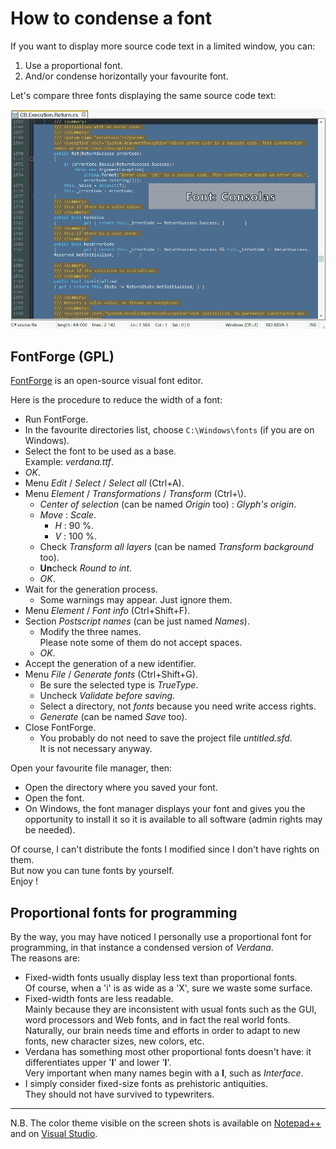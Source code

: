 # How to condense a font

If you want to display more source code text in a limited window, you can:
1. Use a proportional font.
2. And/or condense horizontally your favourite font.

Let's compare three fonts displaying the same source code text:

<img src="How to condense a font - fonts anim.gif" style="width:40rem;max-width:100%" alt="" >

## FontForge (GPL)

[FontForge](https://github.com/fontforge/fontforge/releases) is an open-source visual font editor.

Here is the procedure to reduce the width of a font:
- Run FontForge.
- In the favourite directories list, choose `C:\Windows\fonts` (if you are on Windows).
- Select the font to be used as a base.  
Example: _verdana.ttf_.
- _OK_.
- Menu _Edit_ / _Select_ / _Select all_ (Ctrl+A).
- Menu _Element_ / _Transformations_ / _Transform_ (Ctrl+\\).
   - _Center of selection_ (can be named _Origin_ too) : _Glyph's origin_.
   - _Move_ : _Scale_.
      - _H_ : 90 %.
	  - _V_ : 100 %.
   - Check _Transform all layers_ (can be named _Transform background_ too).
   - **Un**check _Round to int_.
   - _OK_.
-  Wait for the generation process.
   - Some warnings may appear. Just ignore them.
- Menu _Element_ / _Font info_ (Ctrl+Shift+F).
- Section _Postscript names_ (can be just named _Names_).
	- Modify the three names.  
	Please note some of them do not accept spaces.
	- _OK_.
- Accept the generation of a new identifier.
- Menu _File_ / _Generate fonts_ (Ctrl+Shift+G).
	- Be sure the selected type is _TrueType_.
	- Uncheck _Validate before saving_.
	- Select a directory, not _fonts_ because you need write access rights.
	- _Generate_ (can be named _Save_ too).
- Close FontForge.
	- You probably do not need to save the project file _untitled.sfd_.  
It is not necessary anyway.

Open your favourite file manager, then:
- Open the directory where you saved your font.
- Open the font.
- On Windows, the font manager displays your font and gives you the opportunity to install it so it is available to all software (admin rights may be needed).

Of course, I can't distribute the fonts I modified since I don't have rights on them.  
But now you can tune fonts by yourself.  
Enjoy !

## Proportional fonts for programming

By the way, you may have noticed I personally use a proportional font for programming, in that instance a condensed version of _Verdana_.  
The reasons are:
- Fixed-width fonts usually display less text than proportional fonts.  
Of course, when a 'i' is as wide as a 'X', sure we waste some surface.
- Fixed-width fonts are less readable.  
Mainly because they are inconsistent with usual fonts such as the GUI, word processors and Web fonts, and in fact the real world fonts.  
Naturally, our brain needs time and efforts in order to adapt to new fonts, new character sizes, new colors, etc.
- Verdana has something most other proportional fonts doesn't have: it differentiates upper '**I**' and lower '**l**'.  
Very important when many names begin with a **I**, such as _Interface_.
- I simply consider fixed-size fonts as prehistoric antiquities.  
They should not have survived to typewriters.

---
N.B. The color theme visible on the screen shots is available on [Notepad++](https://github.com/ChrisBertrandDotNet/Programming-in-blue/tree/master/Notepad%2B%2B) and on [Visual Studio](https://github.com/ChrisBertrandDotNet/Programming-in-blue/tree/master/Visual%20Studio).
